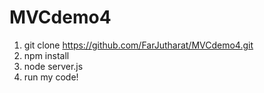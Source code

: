 # MVCdemo4
1. git clone https://github.com/FarJutharat/MVCdemo4.git
2. npm install
3. node server.js
4. run my code!
